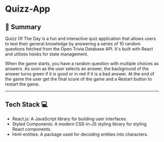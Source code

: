 # Quizz-App

## 🦉 Summary

Quizz Of The Day is a fun and interactive quiz application that allows users to test their general knowledge by answering a series of 10 random questions fetched from the Open Trivia Database API. It's built with React and utilizes hooks for state management.

When the game starts, you have a random question with multiple choices as answers. As soon as the user selects an answer, the background of the answer turns green if it is good or in red if it is a bad answer. At the end of the game the user get the final score of the game and a Restart button to restart the game.

---

## Tech Stack 💻

- React.js: A JavaScript library for building user interfaces.
- Styled Components: A modern CSS-in-JS styling library for styling React components.
- html-entities: A package used for decoding entities into characters.
